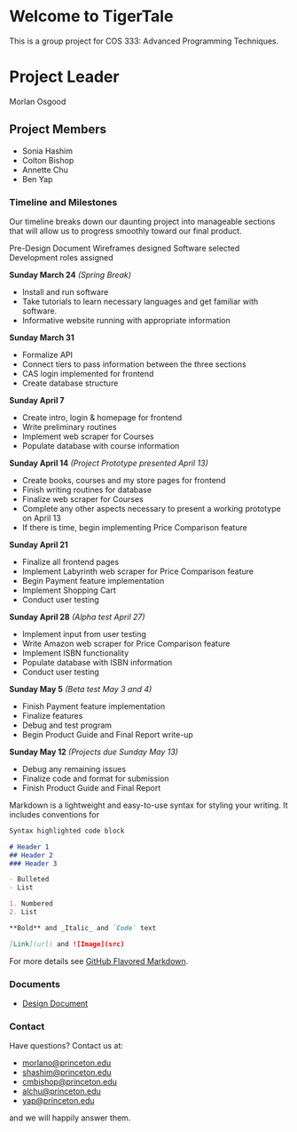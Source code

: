 # Welcome to TigerTale

This is a group project for COS 333: Advanced Programming Techniques. 

# Project Leader
Morlan Osgood

## Project Members
- Sonia Hashim
- Colton Bishop
- Annette Chu
- Ben Yap

### Timeline and Milestones

Our timeline breaks down our daunting project into manageable sections that will allow us to progress smoothly toward our final product.  

Pre-Design Document
Wireframes designed
Software selected
Development roles assigned 

**Sunday March 24** _(Spring Break)_
- Install and run software
- Take tutorials to learn necessary languages and get familiar with software.
- Informative website running with appropriate information

**Sunday March 31**
- Formalize API
- Connect tiers to pass information between the three sections
- CAS login implemented for frontend
- Create database structure

**Sunday April 7**
- Create intro, login & homepage for frontend
- Write preliminary routines
- Implement web scraper for Courses
- Populate database with course information

**Sunday April 14**  _(Project Prototype presented April 13)_
- Create books, courses and my store pages for frontend
- Finish writing routines for database
- Finalize web scraper for Courses
- Complete any other aspects necessary to present a working prototype on April 13
- If there is time, begin implementing Price Comparison feature

**Sunday April 21**
- Finalize all frontend pages
- Implement Labyrinth web scraper for Price Comparison feature
- Begin Payment feature implementation
- Implement Shopping Cart
- Conduct user testing

**Sunday April 28**  _(Alpha test April 27)_
- Implement input from user testing
- Write Amazon web scraper for Price Comparison feature
- Implement ISBN functionality
- Populate database with ISBN information
- Conduct user testing

**Sunday May 5** _(Beta test May 3 and 4)_
- Finish Payment feature implementation
- Finalize features
- Debug and test program
- Begin Product Guide and Final Report write-up

**Sunday May 12** _(Projects due Sunday May 13)_
- Debug any remaining issues
- Finalize code and format for submission
- Finish Product Guide and Final Report


Markdown is a lightweight and easy-to-use syntax for styling your writing. It includes conventions for

```markdown
Syntax highlighted code block

# Header 1
## Header 2
### Header 3

- Bulleted
- List

1. Numbered
2. List

**Bold** and _Italic_ and `Code` text

[Link](url) and ![Image](src)
```

For more details see [GitHub Flavored Markdown](https://guides.github.com/features/mastering-markdown/).

### Documents

- [Design Document](https://docs.google.com/document/d/1mkFGFPvzxn81FUHPdFVxHu-fqBy6l4tvZvqDCDOchWs/edit?usp=sharing)

### Contact

Have questions? Contact us at:
- morlano@princeton.edu
- shashim@princeton.edu
- cmbishop@princeton.edu
- alchu@princeton.edu
- yap@princeton.edu

and we will happily answer them.
